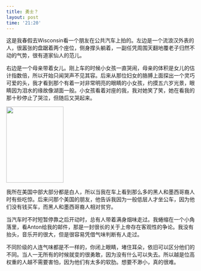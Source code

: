```yaml
---
title: 勇士？
layout: post
time: '21:20'
---
```


这是我春假去Wisconsin看一个朋友在公共汽车上拍的。左边是一个流浪汉外表的人，很嚣张的盘踞着两个座位，侧身撑头躺着，一副任凭周围天翻地覆老子归然不动的气势，很有道家仙人的范儿。
<!--more-->

右边是一个母亲带着女儿。刚上车的时候小女孩一直哭闹，母亲的体积是女儿的估计指数倍，所以开始只闻哭声不见其容。后来从那位妇女的胳膊上面探出一个灵巧可爱的头，我才看到那个有着一对非常明亮的眼睛的小女孩，约摸五六岁光景，眼睛因为泪水的缘故像湖面一般。小女孩看着对座的我，我对她笑了笑，她在看我的那十秒停止了哭泣，但随后又哭起来。

<img class="alignright" src="http://linhui.org/images/posts/lowclass1.jpg" alt="" width="153" height="204" />

我所在美国中部大部分都是白人，所以当我在车上看到那么多的黑人和墨西哥裔人时有些吃惊。后来问那个美国的朋友，他告诉我因为一般低层人才坐公车，因为他们没有钱买车，而黑人和墨西哥裔人相对贫穷。

当汽车时不时短暂停靠之后开动时，总有人带着满身烟味走过。我蜷缩在一个小角落里，看Anton给我的邮件，那是一封很长的关于上帝存在客观性的争论。我没有抬头，音乐开的很大，但是很容易凭借气味判断有人走过。

不同阶级的人连气味都是不一样的，你闭上眼睛，堵住耳朵，依旧可以区分他们的不同。当人一无所有的时候就变的很勇敢，因为没有什么可以失去。所以越是位高权重的人越不需要害怕，因为他们有太多的软肋。想要不渺小，真的很难。
